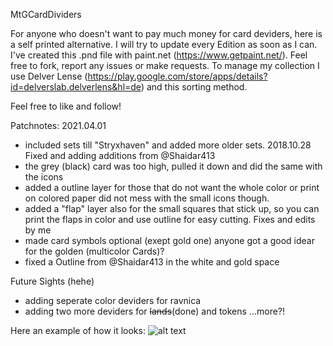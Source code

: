 MtGCardDividers

For anyone who doesn't want to pay much money for card deviders, here is a self printed alternative. 
I will try to update every Edition as soon as I can.
I've created this .pnd file with paint.net (https://www.getpaint.net/). Feel free to fork, report any issues or make requests.
To manage my collection I use Delver Lense (https://play.google.com/store/apps/details?id=delverslab.delverlens&hl=de) and this sorting method.

Feel free to like and follow!

Patchnotes:
2021.04.01
- included sets till "Stryxhaven" and added more older sets.
2018.10.28
Fixed and adding additions from @Shaidar413 
- the grey (black) card was too high, pulled it down and did the same with the icons
- added a outline layer for those that do not want the whole color or print on colored paper did not mess with the small icons though.
- added a "flap" layer also for the small squares that stick up, so you can print the flaps in color and use outline for easy cutting.
Fixes and edits by me
- made card symbols optional (exept gold one) anyone got a good idear for the golden (multicolor Cards)? 
- fixed a Outline from @Shaidar413  in the white and gold space


Future Sights (hehe)
- adding seperate color deviders for ravnica
- adding two more deviders for ~~lands~~(done) and tokens
...more?!

Here an example of how it looks:
![alt text](https://github.com/Keldorb/MtgCardDeviders/blob/master/example.png)

